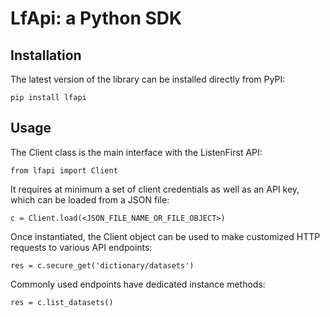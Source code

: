 LfApi: a Python SDK
=====

Installation
------------

The latest version of the library can be installed directly from PyPI:

    pip install lfapi

Usage
-----

The Client class is the main interface with the ListenFirst API:

    from lfapi import Client

It requires at minimum a set of client credentials as well as an API key, which
can be loaded from a JSON file:

    c = Client.load(<JSON_FILE_NAME_OR_FILE_OBJECT>)

Once instantiated, the Client object can be used to make customized HTTP
requests to various API endpoints:

    res = c.secure_get('dictionary/datasets')

Commonly used endpoints have dedicated instance methods:

    res = c.list_datasets()
